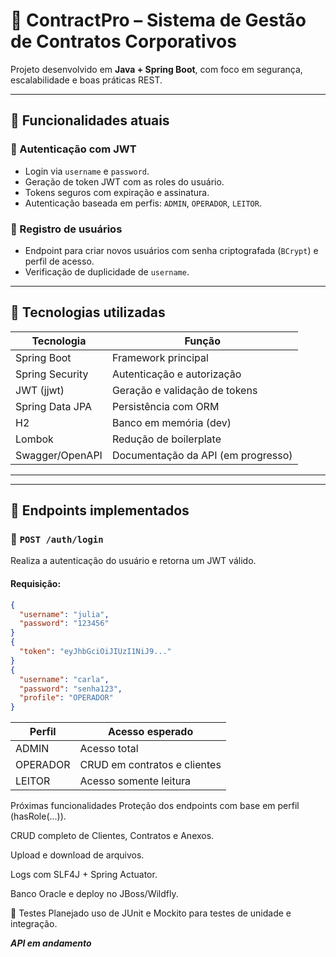# 📑 ContractPro – Sistema de Gestão de Contratos Corporativos

Projeto desenvolvido em **Java + Spring Boot**, com foco em segurança, escalabilidade e boas práticas REST.

---

## 🚀 Funcionalidades atuais

### 🔐 Autenticação com JWT

- Login via `username` e `password`.
- Geração de token JWT com as roles do usuário.
- Tokens seguros com expiração e assinatura.
- Autenticação baseada em perfis: `ADMIN`, `OPERADOR`, `LEITOR`.

### 👤 Registro de usuários

- Endpoint para criar novos usuários com senha criptografada (`BCrypt`) e perfil de acesso.
- Verificação de duplicidade de `username`.

---

## 🧠 Tecnologias utilizadas

| Tecnologia     | Função                             |
|----------------|------------------------------------|
| Spring Boot    | Framework principal                |
| Spring Security| Autenticação e autorização         |
| JWT (jjwt)     | Geração e validação de tokens      |
| Spring Data JPA| Persistência com ORM               |
| H2             | Banco em memória (dev)             |
| Lombok         | Redução de boilerplate             |
| Swagger/OpenAPI| Documentação da API (em progresso) |

---

---

## 📮 Endpoints implementados

### 🔑 `POST /auth/login`

Realiza a autenticação do usuário e retorna um JWT válido.

#### Requisição:
```json
{
  "username": "julia",
  "password": "123456"
}
{
  "token": "eyJhbGciOiJIUzI1NiJ9..."
}
{
  "username": "carla",
  "password": "senha123",
  "profile": "OPERADOR"
}
```
| Perfil   | Acesso esperado              |
| -------- | ---------------------------- |
| ADMIN    | Acesso total                 |
| OPERADOR | CRUD em contratos e clientes |
| LEITOR   | Acesso somente leitura       |

Próximas funcionalidades
 Proteção dos endpoints com base em perfil (hasRole(...)).

 CRUD completo de Clientes, Contratos e Anexos.

 Upload e download de arquivos.

 Logs com SLF4J + Spring Actuator.

 Banco Oracle e deploy no JBoss/Wildfly.

🧪 Testes
Planejado uso de JUnit e Mockito para testes de unidade e integração.


***API em andamento***
